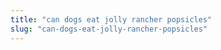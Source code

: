 ```yaml
---
title: "can dogs eat jolly rancher popsicles"
slug: "can-dogs-eat-jolly-rancher-popsicles"
---
```



